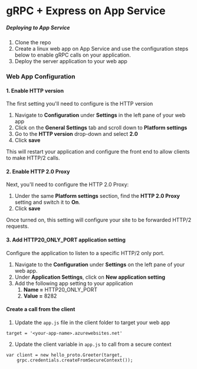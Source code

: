# gRPC + Express on App Service


##### Deploying to App Service

1. Clone the repo
2. Create a linux web app on App Service and use the configuration steps below to enable gRPC calls on your application.
3. Deploy the server application to your web app

### Web App Configuration

#### 1. Enable HTTP version
The first setting you'll need to configure is the HTTP version
1. Navigate to **Configuration** under **Settings** in the left pane of your web app
2. Click on the **General Settings** tab and scroll down to **Platform settings**
3. Go to the **HTTP version** drop-down and select **2.0**
4. Click **save**

This will restart your application and configure the front end to allow clients to make HTTP/2 calls.

#### 2. Enable HTTP 2.0 Proxy
Next, you'll need to configure the HTTP 2.0 Proxy:
1. Under the same **Platform settings** section, find the **HTTP 2.0 Proxy** setting and switch it to **On**.
2. Click **save**

Once turned on, this setting will configure your site to be forwarded HTTP/2 requests.

#### 3. Add HTTP20_ONLY_PORT application setting
Configure the application to listen to a specific HTTP/2 only port.
1. Navigate to the **Configuration** under **Settings** on the left pane of your web app.  
2. Under **Application Settings**, click on **New application setting**
3. Add the following app setting to your application
	1. **Name =** HTTP20_ONLY_PORT 
	2. **Value =** 8282

#### Create a call from the client
1. Update the `app.js` file in the client folder to target your web app

```
target = '<your-app-name>.azurewebsites.net'
```

2. Update the client variable in `app.js` to call from a secure context

```
var client = new hello_proto.Greeter(target,
    grpc.credentials.createFromSecureContext());
```
